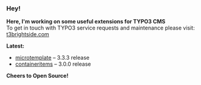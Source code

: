 ### Hey!

**Here, I'm working on some useful extensions for TYPO3 CMS**<br />To get in touch with TYPO3 service requests and maintenance please visit: [t3brightside.com](https://t3brightside.com)

**Latest:**<br />
- [microtemplate](https://github.com/t3brightside/microtemplate) – 3.3.3 release<br />
- [containeritems](https://github.com/t3brightside/containeritems) – 3.0.0 release<br />

**Cheers to Open Source!**
